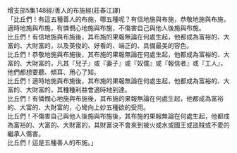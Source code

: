 增支部5集148經/善人的布施經(莊春江譯)  
「比丘們！有這五種善人的布施，哪五種呢？有信地施與布施，恭敬地施與布施，適時地施與布施，有憐憫心地施與布施，不傷害自己與他人後施與布施。  
比丘們！有信地施與布施後，其布施的果報無論在何處生起，他都成為富裕的、大富的、大財富的，以及英俊的、好看的、端正的、具備最美的容色。  
比丘們！恭敬地施與布施後，其布施的果報無論在何處生起，他都成為富裕的、大富的、大財富的，凡其『兒子』或『妻子』或『奴僕』或『報信者』或『工人』，他們都想要聽、傾耳、用心了知。  
比丘們！適時地施與布施後，其布施的果報無論在何處生起，他都成為富裕的、大富的、大財富的，其種種利益會適時地到達。  
比丘們！有憐憫心地施與布施後，其布施的果報無論在何處生起，他都成為富裕的、大富的、大財富的，心彎向上妙五種欲的受用。  
比丘們！不傷害自己與他人後施與布施後，其布施的果報無論在何處生起，他都成為富裕的、大富的、大財富的，其財富決不會來到被火或水或國王或盜賊或不愛的繼承人傷害。  
比丘們！這是五種善人的布施。」  
  
  
